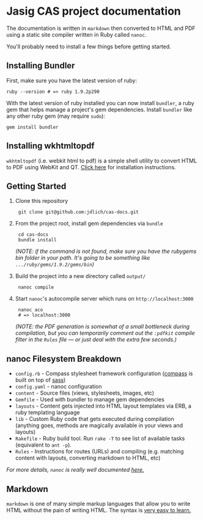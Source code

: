 # Jasig CAS project documentation

The documentation is written in `markdown` then converted to HTML and PDF using a static site compiler written in Ruby called `nanoc`.

You'll probably need to install a few things before getting started.

## Installing Bundler

First, make sure you have the latest version of ruby:

	ruby --version # => ruby 1.9.2p290

With the latest version of ruby installed you can now install `bundler`, a ruby gem that helps manage a project's gem dependencies. Install `bundler` like any other ruby gem (may require `sudo`):

	gem install bundler

## Installing wkhtmltopdf

`wkhtmltopdf` (i.e. webkit html to pdf) is a simple shell utility to convert HTML to PDF using WebKit and QT. [Click here](https://github.com/jdpace/PDFKit/wiki/Installing-WKHTMLTOPDF) for installation instructions.

## Getting Started

1. Clone this repository

		git clone git@github.com:jdlich/cas-docs.git

2. From the project root, install gem dependencies via `bundle`

		cd cas-docs
		bundle install

	*(NOTE: if the command is not found, make sure you have the rubygems bin folder in your path. It's going to be something like `.../ruby/gems/1.9.2/gems/bin`)*

3. Build the project into a new directory called `output/`

		nanoc compile

4. Start `nanoc`'s autocompile server which runs on `http://localhost:3000`

		nanoc aco
		# => localhost:3000

	*(NOTE: the PDF generation is somewhat of a small bottleneck during compilation, but you can temporarily comment out the `:pdfkit` compile filter in the `Rules` file — or just deal with the extra few seconds.)*

## nanoc Filesystem Breakdown

* `config.rb` - Compass stylesheet framework configuration ([compass](http://compass-style.org/) is built on top of [sass](http://sass-lang.com/))
* `config.yaml` - nanoc configuration
* `content` - Source files (views, stylesheets, images, etc)
* `Gemfile` - Used with bundler to manage gem dependencies
* `layouts` - Content gets injected into HTML layout templates via ERB, a ruby templating language
* `lib` - Custom Ruby code that gets executed during compilation (anything goes, methods are magically available in your views and layouts)
* `Rakefile` - Ruby build tool. Run `rake -T` to see list of available tasks (equivalent to `ant -p`).
* `Rules` - Instructions for routes (URLs) and compiling (e.g. matching content with layouts, converting markdown to HTML, etc)

*For more details, `nanoc` is really well documented [here.](http://nanoc.stoneship.org/docs/)*

## Markdown

`markdown` is one of many simple markup languages that allow you to write HTML without the pain of writing HTML. The syntax is [very easy to learn.](http://daringfireball.net/projects/markdown/syntax)